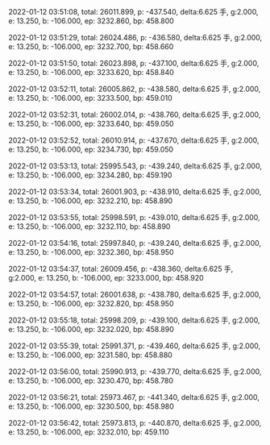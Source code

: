 2022-01-12 03:51:08, total: 26011.899, p: -437.540, delta:6.625 手, g:2.000, e: 13.250, b: -106.000, ep: 3232.860, bp: 458.800

2022-01-12 03:51:29, total: 26024.486, p: -436.580, delta:6.625 手, g:2.000, e: 13.250, b: -106.000, ep: 3232.700, bp: 458.660

2022-01-12 03:51:50, total: 26023.898, p: -437.100, delta:6.625 手, g:2.000, e: 13.250, b: -106.000, ep: 3233.620, bp: 458.840

2022-01-12 03:52:11, total: 26005.862, p: -438.580, delta:6.625 手, g:2.000, e: 13.250, b: -106.000, ep: 3233.500, bp: 459.010

2022-01-12 03:52:31, total: 26002.014, p: -438.760, delta:6.625 手, g:2.000, e: 13.250, b: -106.000, ep: 3233.640, bp: 459.050

2022-01-12 03:52:52, total: 26010.914, p: -437.670, delta:6.625 手, g:2.000, e: 13.250, b: -106.000, ep: 3234.730, bp: 459.050

2022-01-12 03:53:13, total: 25995.543, p: -439.240, delta:6.625 手, g:2.000, e: 13.250, b: -106.000, ep: 3234.280, bp: 459.190

2022-01-12 03:53:34, total: 26001.903, p: -438.910, delta:6.625 手, g:2.000, e: 13.250, b: -106.000, ep: 3232.210, bp: 458.890

2022-01-12 03:53:55, total: 25998.591, p: -439.010, delta:6.625 手, g:2.000, e: 13.250, b: -106.000, ep: 3232.110, bp: 458.890

2022-01-12 03:54:16, total: 25997.840, p: -439.240, delta:6.625 手, g:2.000, e: 13.250, b: -106.000, ep: 3232.360, bp: 458.950

2022-01-12 03:54:37, total: 26009.456, p: -438.360, delta:6.625 手, g:2.000, e: 13.250, b: -106.000, ep: 3233.000, bp: 458.920

2022-01-12 03:54:57, total: 26001.638, p: -438.780, delta:6.625 手, g:2.000, e: 13.250, b: -106.000, ep: 3232.820, bp: 458.950

2022-01-12 03:55:18, total: 25998.209, p: -439.100, delta:6.625 手, g:2.000, e: 13.250, b: -106.000, ep: 3232.020, bp: 458.890

2022-01-12 03:55:39, total: 25991.371, p: -439.460, delta:6.625 手, g:2.000, e: 13.250, b: -106.000, ep: 3231.580, bp: 458.880

2022-01-12 03:56:00, total: 25990.913, p: -439.770, delta:6.625 手, g:2.000, e: 13.250, b: -106.000, ep: 3230.470, bp: 458.780

2022-01-12 03:56:21, total: 25973.467, p: -441.340, delta:6.625 手, g:2.000, e: 13.250, b: -106.000, ep: 3230.500, bp: 458.980

2022-01-12 03:56:42, total: 25973.813, p: -440.870, delta:6.625 手, g:2.000, e: 13.250, b: -106.000, ep: 3232.010, bp: 459.110